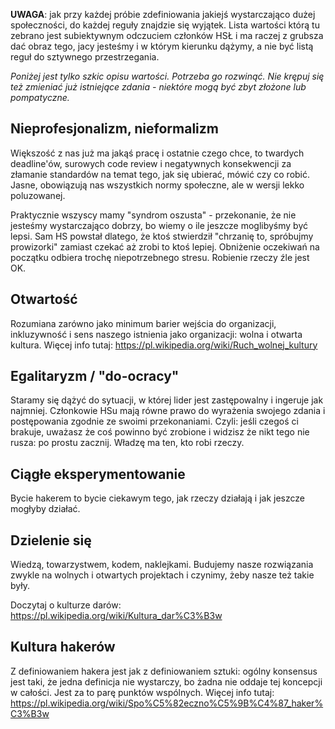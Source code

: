 **UWAGA**: jak przy każdej próbie zdefiniowania jakiejś wystarczająco dużej społeczności, do każdej reguły znajdzie się wyjątek. Lista wartości którą tu zebrano jest subiektywnym odczuciem członków HSŁ i ma raczej z grubsza dać obraz tego, jacy jesteśmy i w którym kierunku dążymy, a nie być listą reguł do sztywnego przestrzegania.

_Poniżej jest tylko szkic opisu wartości. Potrzeba go rozwinąć. Nie krępuj się też zmieniać już istniejące zdania - niektóre mogą być zbyt złożone lub pompatyczne._

## Nieprofesjonalizm, nieformalizm

Większość z nas już ma jakąś pracę i ostatnie czego chce, to twardych deadline'ów, surowych code review i negatywnych konsekwencji za złamanie standardów na temat tego, jak się ubierać, mówić czy co robić. Jasne, obowiązują nas wszystkich normy społeczne, ale w wersji lekko poluzowanej.

Praktycznie wszyscy mamy "syndrom oszusta" - przekonanie, że nie jesteśmy wystarczająco dobrzy, bo wiemy o ile jeszcze moglibyśmy być lepsi. Sam HS powstał dlatego, że ktoś stwierdził "chrzanię to, spróbujmy prowizorki" zamiast czekać aż zrobi to ktoś lepiej. Obniżenie oczekiwań na początku odbiera trochę niepotrzebnego stresu. Robienie rzeczy źle jest OK.

## Otwartość

Rozumiana zarówno jako minimum barier wejścia do organizacji, inkluzywność i sens naszego istnienia jako organizacji: wolna i otwarta kultura. Więcej info tutaj: https://pl.wikipedia.org/wiki/Ruch_wolnej_kultury

## Egalitaryzm / "do-ocracy"

Staramy się dążyć do sytuacji, w której lider jest zastępowalny i ingeruje jak najmniej. Członkowie HSu mają równe prawo do wyrażenia swojego zdania i postępowania zgodnie ze swoimi przekonaniami. Czyli: jeśli czegoś ci brakuje, uważasz że coś powinno być zrobione i widzisz że nikt tego nie rusza: po prostu zacznij. Władzę ma ten, kto robi rzeczy.

## Ciągłe eksperymentowanie

Bycie hakerem to bycie ciekawym tego, jak rzeczy działają i jak jeszcze mogłyby działać.

## Dzielenie się

Wiedzą, towarzystwem, kodem, naklejkami. Budujemy nasze rozwiązania zwykle na wolnych i otwartych projektach i czynimy, żeby nasze też takie były.

Doczytaj o kulturze darów: https://pl.wikipedia.org/wiki/Kultura_dar%C3%B3w

## Kultura hakerów

Z definiowaniem hakera jest jak z definiowaniem sztuki: ogólny konsensus jest taki, że jedna definicja nie wystarczy, bo żadna nie oddaje tej koncepcji w całości. Jest za to parę punktów wspólnych. Więcej info tutaj: https://pl.wikipedia.org/wiki/Spo%C5%82eczno%C5%9B%C4%87_haker%C3%B3w